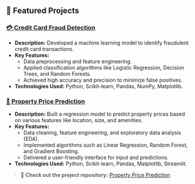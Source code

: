 ## 📂 Featured Projects  

### [💳 Credit Card Fraud Detection](#)  
- **Description:** Developed a machine learning model to identify fraudulent credit card transactions.  
- **Key Features:**  
  - Data preprocessing and feature engineering.  
  - Applied classification algorithms like Logistic Regression, Decision Trees, and Random Forests.  
  - Achieved high accuracy and precision to minimize false positives.  
- **Technologies Used:** Python, Scikit-learn, Pandas, NumPy, Matplotlib.  

### [🏡 Property Price Prediction](#)  
- **Description:** Built a regression model to predict property prices based on various features like location, size, and amenities.  
- **Key Features:**  
  - Data cleaning, feature engineering, and exploratory data analysis (EDA).  
  - Implemented algorithms such as Linear Regression, Random Forest, and Gradient Boosting.  
  - Delivered a user-friendly interface for input and predictions.  
- **Technologies Used:** Python, Scikit-learn, Pandas, Matplotlib, Streamlit.  

> 🚀 **Check out the project repository:** [Property Price Prediction](#)  

